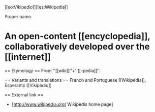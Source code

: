 [[eo:Vikipedio]][[es:Wikipedia]]


Proper name.

# An open-content [[encyclopedia]], collaboratively developed over the [[internet]]

== Etymology ==
From ''[[wiki]]''+''[[-pedia]]''.

== Variants and translations ==
French and Portuguese [[Wikipédia]], Esperanto [[Vikipedio]]

== External link ==

* [http://www.wikipedia.org/ Wikipedia home page]